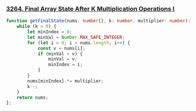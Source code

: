 ### [3264. Final Array State After K Multiplication Operations I](https://leetcode.com/problems/final-array-state-after-k-multiplication-operations-i)
```typescript
function getFinalState(nums: number[], k: number, multiplier: number): number[] {
    while (k > 0) {
        let minIndex = 0;
        let minVal = Number.MAX_SAFE_INTEGER;
        for (let i = 0; i < nums.length; i++) {
            const v = nums[i];
            if (minVal > v) {
                minVal = v;
                minIndex = i;
            }
        }
        nums[minIndex] *= multiplier;
        k--;
    }
    return nums;
};
```
